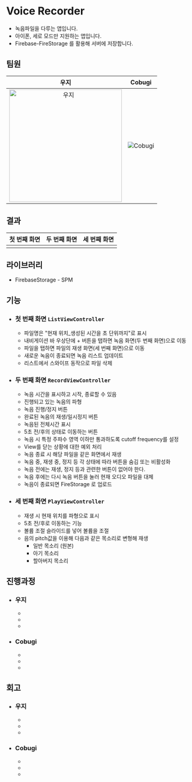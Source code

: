 # Voice Recorder

- 녹음파일을 다루는 앱입니다.
- 아이폰, 세로 모드만 지원하는 앱입니다.
- Firebase-FireStorage 를 활용해 서버에 저장합니다.

## 팀원
우지|Cobugi
:-:|:-:
<img width="300px" src="https://avatars.githubusercontent.com/u/95316662?v=4" alt="우지">|![Cobugi](https://avatars.githubusercontent.com/u/79654264?v=4)

## 결과
첫 번째 화면|두 번째 화면|세 번째 화면
:-:|:-:|:-:
![]()|![]()|![]()

## 라이브러리
- FirebaseStorage - SPM

## 기능
- ### 첫 번째 화면 `ListViewController`
    - 파일명은 "현재 위치_생성된 시간을 초 단위까지"로 표시
     - 내비게이션 바 우상단에 + 버튼을 탭하면 녹음 화면(두 번째 화면)으로 이동
    - 파일을 탭하면 파일의 재생 화면(세 번째 화면)으로 이동
    - 새로운 녹음이 종료되면 녹음 리스트 업데이트
    - 리스트에서 스와이프 동작으로 파일 삭제

- ### 두 번째 화면 `RecordViewController`
    - 녹음 시간을 표시하고 시작, 종료할 수 있음
    - 진행되고 있는 녹음의 파형
    - 녹음 진행/정지 버튼
    - 완료된 녹음의 재생/일시정지 버튼
    - 녹음된 전체시간 표시
    - 5초 전/후의 상태로 이동하는 버튼
    - 녹음 시 특정 주파수 영역 이하만 통과하도록 cutoff frequency를 설정
    - View를 닫는 상황에 대한 예외 처리
    - 녹음 종료 시 해당 파일을 같은 화면에서 재생
    - 녹음 중, 재생 중, 정지 등 각 상태에 따라 버튼을 숨김 또는 비활성화
    - 녹음 전에는 재생, 정지 등과 관련한 버튼이 없어야 한다.
    - 녹음 후에는 다시 녹음 버튼을 눌러 현재 오디오 파일을 대체
    - 녹음이 종료되면 FireStorage 로 업로드
- ### 세 번째 화면 `PlayViewController`
    - 재생 시 현재 위치를 파형으로 표시
    - 5초 전/후로 이동하는 기능
    - 볼륨 조절 슬라이드를 넣어 볼륨을 조절
    - 음의 pitch값을 이용해 다음과 같은 목소리로 변형해 재생
        - 일반 목소리 (원본)
        - 아기 목소리
        - 할아버지 목소리

## 진행과정
- ### 우지
    - 
    - 
    - 
- ### Cobugi
    - 
    - 
    - 


## 회고
- ### 우지
    - 
    - 
    - 
- ### Cobugi
    - 
    - 
    - 
